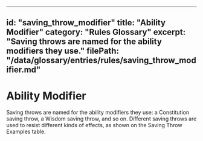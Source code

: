 
---
id: "saving_throw_modifier"
title: "Ability Modifier"
category: "Rules Glossary"
excerpt: "Saving throws are named for the ability modifiers they use."
filePath: "/data/glossary/entries/rules/saving_throw_modifier.md"
---
# Ability Modifier
Saving throws are named for the ability modifiers they use: a Constitution saving throw, a Wisdom saving throw, and so on. Different saving throws are used to resist different kinds of effects, as shown on the <span data-term-id="saving_throw_examples" class="glossary-term-link-from-markdown">Saving Throw Examples</span> table.
